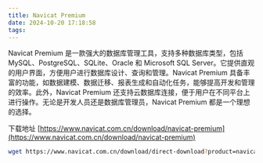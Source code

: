 ```yaml
---
title: Navicat Premium
date: 2024-10-20 17:18:58
tags:
---
```


Navicat Premium 是一款强大的数据库管理工具，支持多种数据库类型，包括 MySQL、PostgreSQL、SQLite、Oracle 和 Microsoft SQL Server。它提供直观的用户界面，方便用户进行数据库设计、查询和管理。Navicat Premium 具备丰富的功能，如数据建模、数据迁移、报表生成和自动化任务，能够提高开发和管理的效率。此外，Navicat Premium 还支持云数据库连接，便于用户在不同平台上进行操作。无论是开发人员还是数据库管理员，Navicat Premium 都是一个理想的选择。

<!-- more -->

下载地址 [https://www.navicat.com.cn/download/navicat-premium](https://www.navicat.com.cn/download/navicat-premium)

```bash
wget https://www.navicat.com.cn/download/direct-download?product=navicat17-premium-cs-x86_64.AppImage&location=1
```
